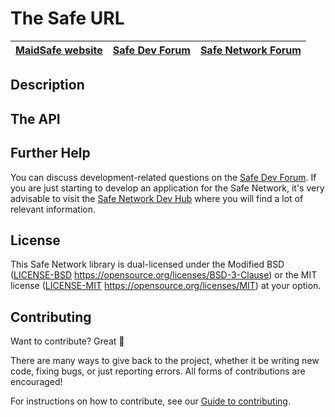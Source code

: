 # The Safe URL

| [MaidSafe website](https://maidsafe.net) | [Safe Dev Forum](https://forum.safedev.org) | [Safe Network Forum](https://safenetforum.org) |
|:----------------------------------------:|:-------------------------------------------:|:----------------------------------------------:|

## Description


## The API


## Further Help

You can discuss development-related questions on the [Safe Dev Forum](https://forum.safedev.org/).
If you are just starting to develop an application for the Safe Network, it's very advisable to visit the [Safe Network Dev Hub](https://hub.safedev.org) where you will find a lot of relevant information.

## License

This Safe Network library is dual-licensed under the Modified BSD ([LICENSE-BSD](LICENSE-BSD) https://opensource.org/licenses/BSD-3-Clause) or the MIT license ([LICENSE-MIT](LICENSE-MIT) https://opensource.org/licenses/MIT) at your option.

## Contributing

Want to contribute? Great :tada:

There are many ways to give back to the project, whether it be writing new code, fixing bugs, or just reporting errors. All forms of contributions are encouraged!

For instructions on how to contribute, see our [Guide to contributing](https://github.com/maidsafe/QA/blob/master/CONTRIBUTING.md).
